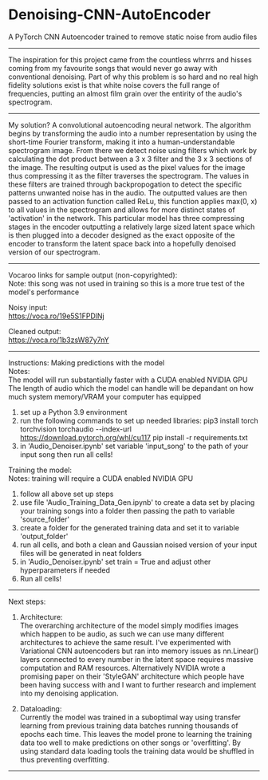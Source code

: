 # Denoising-CNN-AutoEncoder
A PyTorch CNN Autoencoder trained to remove static noise from audio files

-------------------------------------------------------------------------------------------------------------------------------------------------------------------------------------------------------------------------------------------------

The inspiration for this project came from the countless whrrrs and hisses coming from my favourite songs that would never go away with conventional denoising. Part of why this problem is so hard and no real high fidelity solutions exist is that white noise covers the full range of frequencies, putting an almost film grain over the entirity of the audio's spectrogram. 

-------------------------------------------------------------------------------------------------------------------------------------------------------------------------------------------------------------------------------------------------

My solution? A convolutional autoencoding neural network. The algorithm begins by transforming the audio into a number representation by using the short-time Fourier transform, making it into a human-understandable spectrogram image.
From there we detect noise using filters which work by calculating the dot product between a 3 x 3 filter and the 3 x 3 sections of the image. The resulting output is used as the pixel values for the image thus compressing it as the filter traverses the spectrogram. The values in these filters are trained through backpropogation to detect the specific patterns unwanted noise has in the audio. The outputted values are then passed to an activation function called ReLu, this function applies max(0, x) to all values in the spectrogram and allows for more distinct states of 'activation' in the network. This particular model has three compressing stages in the encoder outputting a relatively large sized latent space which is then plugged into a decoder designed as the exact opposite of the encoder to transform the latent space back into a hopefully denoised version of our spectrogram.

-------------------------------------------------------------------------------------------------------------------------------------------------------------------------------------------------------------------------------------------------

Vocaroo links for sample output (non-copyrighted):  
Note: this song was not used in training so this is a more true test of the model's performance

Noisy input:  
https://voca.ro/19e5S1FPDlNj

Cleaned output:  
https://voca.ro/1b3zsW87y7nY

-------------------------------------------------------------------------------------------------------------------------------------------------------------------------------------------------------------------------------------------------

Instructions: Making predictions with the model  
Notes:  
The model will run substantially faster with a CUDA enabled NVIDIA GPU
The length of audio which the model can handle will be depandant on how much system memory/VRAM your computer has equipped
       
1. set up a Python 3.9 environment
2. run the following commands to set up needed libraries:
   pip3 install torch torchvision torchaudio --index-url https://download.pytorch.org/whl/cu117
   pip install -r requirements.txt
3. in 'Audio_Denoiser.ipynb' set variable 'input_song' to the path of your input song then run all cells!


Training the model:  
Notes: training will require a CUDA enabled NVIDIA GPU

1. follow all above set up steps
2. use file 'Audio_Training_Data_Gen.ipynb' to create a data set by placing your training songs into a folder then passing the path to variable 'source_folder'
3. create a folder for the generated training data and set it to variable 'output_folder'
4. run all cells, and both a clean and Gaussian noised version of your input files will be generated in neat folders
5. in 'Audio_Denoiser.ipynb' set train = True and adjust other hyperparameters if needed
6. Run all cells! 

-------------------------------------------------------------------------------------------------------------------------------------------------------------------------------------------------------------------------------------------------

Next steps:  
1. Architecture:  
The overarching architecture of the model simply modifies images which happen to be audio, as such we can use many different architectures to achieve the same result. I've experimented with Variational CNN autoencoders but ran into memory   issues as nn.Linear() layers connected to every number in the latent space requires massive computation and RAM resources. Alternatively NVIDIA wrote a promising paper on their 'StyleGAN' architecture which people have been having success with and I want to further research and implement into my denoising application.

2. Dataloading:  
Currently the model was trained in a suboptimal way using transfer learning from previous training data batches running thousands of epochs each time. This leaves the model prone to learning the training data too well to make predictions on other songs or 'overfitting'. By using standard data loading tools the training data would be shuffled in thus preventing overfitting.

-------------------------------------------------------------------------------------------------------------------------------------------------------------------------------------------------------------------------------------------------
